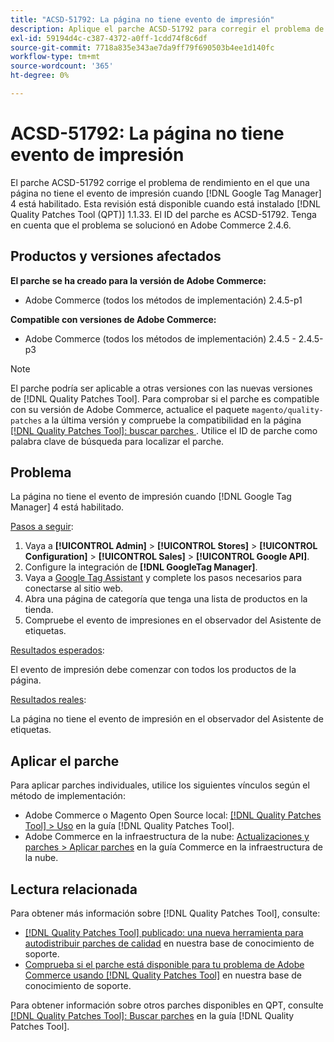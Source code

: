 ```yaml
---
title: "ACSD-51792: La página no tiene evento de impresión"
description: Aplique el parche ACSD-51792 para corregir el problema de rendimiento de Adobe Commerce en el que una página no tiene el evento de impresión cuando Google Tag Manager 4 está habilitado.
exl-id: 59194d4c-c387-4372-a0ff-1cdd74f8c6df
source-git-commit: 7718a835e343ae7da9ff79f690503b4ee1d140fc
workflow-type: tm+mt
source-wordcount: '365'
ht-degree: 0%

---
```


# ACSD-51792: La página no tiene evento de impresión

El parche ACSD-51792 corrige el problema de rendimiento en el que una página no tiene el evento de impresión cuando [!DNL Google Tag Manager] 4 está habilitado. Esta revisión está disponible cuando está instalado [!DNL Quality Patches Tool (QPT)] 1.1.33. El ID del parche es ACSD-51792. Tenga en cuenta que el problema se solucionó en Adobe Commerce 2.4.6.

## Productos y versiones afectados

**El parche se ha creado para la versión de Adobe Commerce:**

* Adobe Commerce (todos los métodos de implementación) 2.4.5-p1

**Compatible con versiones de Adobe Commerce:**

* Adobe Commerce (todos los métodos de implementación) 2.4.5 - 2.4.5-p3

>[!NOTE]
>
>El parche podría ser aplicable a otras versiones con las nuevas versiones de [!DNL Quality Patches Tool]. Para comprobar si el parche es compatible con su versión de Adobe Commerce, actualice el paquete `magento/quality-patches` a la última versión y compruebe la compatibilidad en la página [[!DNL Quality Patches Tool]: buscar parches ](https://experienceleague.adobe.com/tools/commerce-quality-patches/index.html). Utilice el ID de parche como palabra clave de búsqueda para localizar el parche.

## Problema

La página no tiene el evento de impresión cuando [!DNL Google Tag Manager] 4 está habilitado.

<u>Pasos a seguir</u>:

1. Vaya a **[!UICONTROL Admin]** > **[!UICONTROL Stores]** > **[!UICONTROL Configuration]** > **[!UICONTROL Sales]** > **[!UICONTROL Google API]**.
1. Configure la integración de **[!DNL GoogleTag Manager]**.
1. Vaya a [Google Tag Assistant](https://tagassistant.google.com/) y complete los pasos necesarios para conectarse al sitio web.
1. Abra una página de categoría que tenga una lista de productos en la tienda.
1. Compruebe el evento de impresiones en el observador del Asistente de etiquetas.

<u>Resultados esperados</u>:

El evento de impresión debe comenzar con todos los productos de la página.

<u>Resultados reales</u>:

La página no tiene el evento de impresión en el observador del Asistente de etiquetas.

## Aplicar el parche

Para aplicar parches individuales, utilice los siguientes vínculos según el método de implementación:

* Adobe Commerce o Magento Open Source local: [[!DNL Quality Patches Tool] > Uso](https://experienceleague.adobe.com/docs/commerce-operations/tools/quality-patches-tool/usage.html) en la guía [!DNL Quality Patches Tool].
* Adobe Commerce en la infraestructura de la nube: [Actualizaciones y parches > Aplicar parches](https://experienceleague.adobe.com/docs/commerce-cloud-service/user-guide/develop/upgrade/apply-patches.html) en la guía Commerce en la infraestructura de la nube.

## Lectura relacionada

Para obtener más información sobre [!DNL Quality Patches Tool], consulte:

* [[!DNL Quality Patches Tool] publicado: una nueva herramienta para autodistribuir parches de calidad](/help/announcements/adobe-commerce-announcements/magento-quality-patches-released-new-tool-to-self-serve-quality-patches.md) en nuestra base de conocimiento de soporte.
* [Comprueba si el parche está disponible para tu problema de Adobe Commerce usando [!DNL Quality Patches Tool]](/help/support-tools/patches-available-in-qpt-tool/check-patch-for-magento-issue-with-magento-quality-patches.md) en nuestra base de conocimiento de soporte.

Para obtener información sobre otros parches disponibles en QPT, consulte [[!DNL Quality Patches Tool]: Buscar parches](https://experienceleague.adobe.com/tools/commerce-quality-patches/index.html) en la guía [!DNL Quality Patches Tool].
